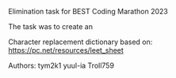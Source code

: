 Elimination task for BEST Coding Marathon 2023

The task was to create an 

Character replacement dictionary based on: https://pc.net/resources/leet_sheet

Authors:
tym2k1
yuul-ia
Troll759